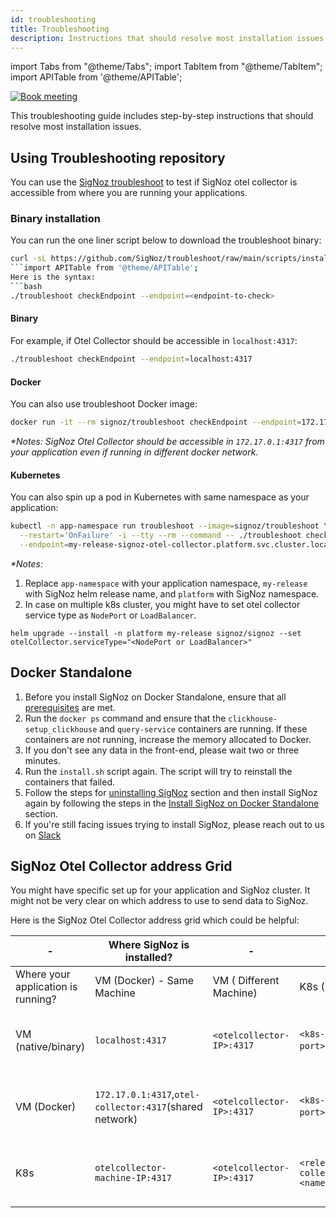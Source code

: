```yaml
---
id: troubleshooting
title: Troubleshooting
description: Instructions that should resolve most installation issues
---
```


import Tabs from "@theme/Tabs";
import TabItem from "@theme/TabItem";
import APITable from '@theme/APITable';


<p align="center">

[![Book meeting](/img/docs/ZoomCTA1.png)](https://calendly.com/pranay-signoz/instrumentation-office-hrs)

</p>

This troubleshooting guide includes step-by-step instructions that should resolve most installation issues.

## Using Troubleshooting repository

You can use the [SigNoz troubleshoot](https://github.com/SigNoz/troubleshoot) to test if SigNoz otel collector
is accessible from where you are running your applications.

### Binary installation

You can run the one liner script below to download the troubleshoot binary:

```bash
curl -sL https://github.com/SigNoz/troubleshoot/raw/main/scripts/install.sh | bash
```import APITable from '@theme/APITable';
Here is the syntax:
```bash
./troubleshoot checkEndpoint --endpoint=<endpoint-to-check>
```

#### Binary

For example, if Otel Collector should be accessible in `localhost:4317`:

```bash
./troubleshoot checkEndpoint --endpoint=localhost:4317
```

#### Docker

You can also use troubleshoot Docker image:

```bash
docker run -it --rm signoz/troubleshoot checkEndpoint --endpoint=172.17.0.1:4317
```

_*Notes: SigNoz Otel Collector should be accessible in `172.17.0.1:4317` from your application even if running in different docker network._

#### Kubernetes

You can also spin up a pod in Kubernetes with same namespace as your application:

```bash
kubectl -n app-namespace run troubleshoot --image=signoz/troubleshoot \
  --restart='OnFailure' -i --tty --rm --command -- ./troubleshoot checkEndpoint \
  --endpoint=my-release-signoz-otel-collector.platform.svc.cluster.local:4317
```

_*Notes:_
1. Replace `app-namespace` with your application namespace, `my-release` with SigNoz helm release name, and `platform` with SigNoz namespace.
2. In case on multiple k8s cluster, you might have to set otel collector service type as `NodePort` or `LoadBalancer`.
  ```
helm upgrade --install -n platform my-release signoz/signoz --set otelCollector.serviceType="<NodePort or LoadBalancer>"
  ```

## Docker Standalone

1. Before you install SigNoz on Docker Standalone, ensure that all [prerequisites](/docs/install/docker/#prerequisites) are met.
2. Run the `docker ps` command and ensure that the `clickhouse-setup_clickhouse` and `query-service` containers are running. If these containers are not running, increase the memory allocated to Docker.
3. If you don't see any data in the front-end, please wait two or three minutes.
4. Run the `install.sh` script again. The script will try to reinstall the containers that failed.
5. Follow the steps for [uninstalling SigNoz](/docs/operate/docker-standalone/#uninstall-signoz) section and then install SigNoz again by following the steps in the [Install SigNoz on Docker Standalone](/docs/install/docker) section.
6. If you're still facing issues trying to install SigNoz, please reach out to us on [Slack](https://signoz.io/slack) 


## SigNoz Otel Collector address Grid

You might have specific set up for your application and SigNoz cluster.
It might not be very clear on which address to use to send data to SigNoz.

Here is the SigNoz Otel Collector address grid which could be helpful:

<APITable>

  |-| Where SigNoz is installed? |-|-|-|
  |-| -------------------------- |-|-|-|
  | Where your application is running? | VM (Docker) - Same Machine | VM ( Different Machine) | K8s (Same Cluster) | K8s (Different Cluster) |
  | VM (native/binary) | `localhost:4317` | `<otelcollector-IP>:4317` | `<k8s-node-IP>:<otelcollector-node-port>`,`<k8s-loadbalancer-IP>:4317` | `<k8s-node-IP>:<otelcollector-node-port>`,`<k8s-loadbalancer-IP>:4317` |
  | VM (Docker) | `172.17.0.1:4317`,`otel-collector:4317`(shared network) | `<otelcollector-IP>:4317` | `<k8s-node-IP>:<otelcollector-node-port>`,`<k8s-loadbalancer-IP>:4317` | `<k8s-node-IP>:<otelcollector-node-port>`,`<k8s-loadbalancer-IP>:4317` |
  | K8s | `otelcollector-machine-IP:4317` | `<otelcollector-IP>:4317` | `<release-name>-signoz-otel-collector.<namespace>.svc.cluster.local:4317` | `<k8s-node-IP>:<otelcollector-node-port>`,`<k8s-loadbalancer-IP>:4317` |

</APITable>

